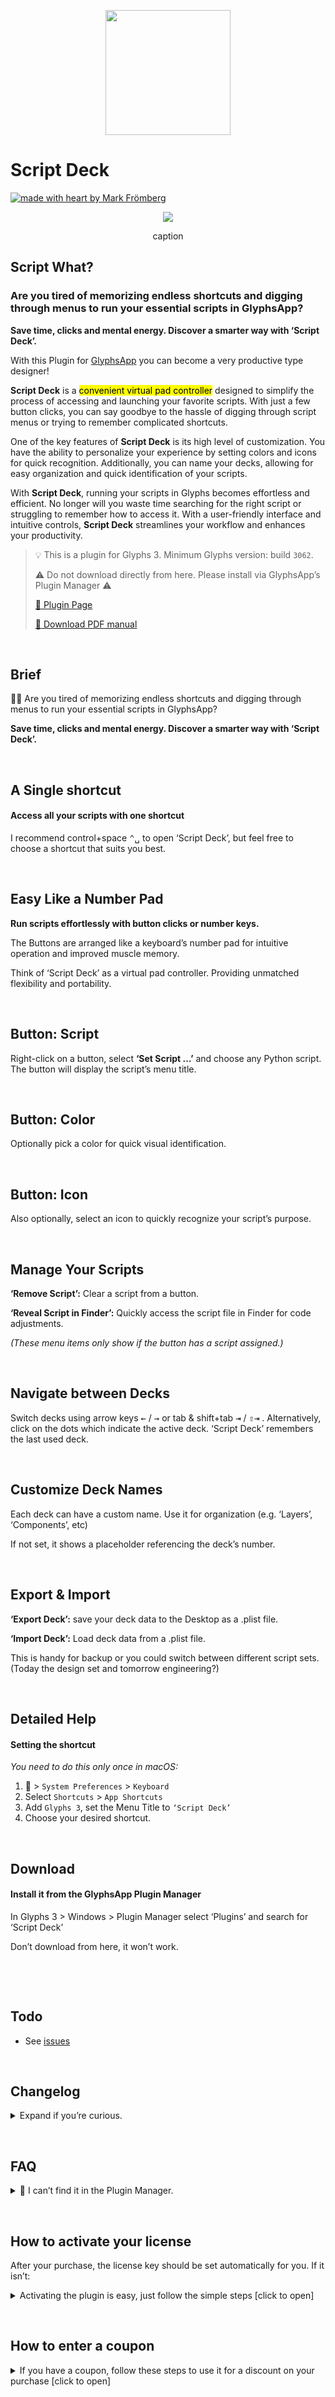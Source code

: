 <p align="center">
<img width="200" height="200" src="https://markfromberg.com/user/images/glyphs/plugins/Script-Deck-Icon@0.5x.png">
</p>

# Script Deck

[![made with heart by Mark Frömberg](https://img.shields.io/badge/made%20with%20%E2%99%A5%20by-mark%20frömberg-F9DE64.svg?style=flat)](https://github.com/Mark2Mark)

<p align="center">
<img src="https://markfromberg.com/user/images/glyphs/plugins/Script%20Deck%20PM%20Cover@1x.png">
<p align="center">caption</p>
</p>

## Script What?

### Are you tired of memorizing endless shortcuts and digging through menus to run your essential scripts in GlyphsApp?

**Save time, clicks and mental energy. Discover a smarter way with ‘Script Deck’.**

With this Plugin for [GlyphsApp](https://glyphsapp.com/extend?target=_blank) you can become a very productive type designer!

**Script Deck** is a <mark>convenient virtual pad controller</mark> designed to simplify the process of accessing and launching your favorite scripts. With just a few button clicks, you can say goodbye to the hassle of digging through script menus or trying to remember complicated shortcuts.  

One of the key features of **Script Deck** is its high level of customization. You have the ability to personalize your experience by setting colors and icons for quick recognition. Additionally, you can name your decks, allowing for easy organization and quick identification of your scripts.  

With **Script Deck**, running your scripts in Glyphs becomes effortless and efficient. No longer will you waste time searching for the right script or struggling to remember how to access it. With a user-friendly interface and intuitive controls, **Script Deck** streamlines your workflow and enhances your productivity.


> 💡 This is a plugin for Glyphs 3. Minimum Glyphs version: build <code>3062</code>.
> 
> ⚠️ Do not download directly from here. Please install via GlyphsApp’s Plugin Manager ⚠️
> 
> [🎁 Plugin Page](https://markfromberg.com/projects/script-deck-3)
> 
> [📖 Download PDF manual](https://markfromberg.com/user/images/glyphs/plugins/Script%20Deck%20Manual.pdf)
> 

&nbsp;

## Brief

🤹‍♂️ Are you tired of memorizing endless shortcuts and digging through menus to run your essential scripts in GlyphsApp?

**Save time, clicks and mental energy. Discover a smarter way with ‘Script Deck’.**  

&nbsp;
## A Single shortcut

#### Access all your scripts with one shortcut

I recommend control+space  <kbd>⌃␣</kbd>  to open ‘Script Deck’, but feel free to choose a shortcut that suits you best.

&nbsp;
## Easy Like a Number Pad

**Run scripts effortlessly with button clicks or number keys.**

The Buttons are arranged like a keyboard’s number pad for intuitive operation and improved muscle memory.

Think of ‘Script Deck’ as a virtual pad controller. Providing unmatched flexibility and portability.

&nbsp;
## Button: Script

Right-click on a button, select **‘Set Script …’** and choose any Python script. The button will display the script’s menu title.

&nbsp;
## Button: Color

Optionally pick a color for quick visual identification.

&nbsp;
## Button: Icon

Also optionally, select an icon to quickly recognize your script’s purpose.

&nbsp;
## Manage Your Scripts

**‘Remove Script’:** Clear a script from a button.

**‘Reveal Script in Finder’:** Quickly access the script file in Finder for code adjustments.

_(These menu items only show if the button has a script assigned.)_

&nbsp;
## Navigate between Decks

Switch decks using arrow keys <kbd>←</kbd> / <kbd>→</kbd> or tab & shift+tab <kbd>⇥</kbd> / <kbd>⇧⇥</kbd> .
Alternatively, click on the dots which indicate the active deck.
‘Script Deck’ remembers the last used deck.

&nbsp;
## Customize Deck Names

Each deck can have a custom name. Use it for organization (e.g. ‘Layers’, ‘Components’, etc)

If not set, it shows a placeholder referencing the deck’s number.

&nbsp;
## Export & Import
**‘Export Deck’:** save your deck data to the Desktop as a .plist file.

**‘Import Deck’:** Load deck data from a .plist file.

This is handy for backup or you could switch between different script sets. (Today the design set and tomorrow engineering?)

&nbsp;
## Detailed Help

#### Setting the shortcut


_You need to do this only once in macOS:_

1.  > `System Preferences` > `Keyboard`
1. Select `Shortcuts` > `App Shortcuts`
1. Add `Glyphs 3`, set the Menu Title to `‘Script Deck’`
1. Choose your desired shortcut.

&nbsp;
## Download

#### Install it from the GlyphsApp Plugin Manager

In Glyphs 3 > Windows > Plugin Manager select ‘Plugins’ and search for ‘Script Deck’

Don’t download from here, it won’t work.


&nbsp;

&nbsp;
## Todo

- See [issues](https://github.com/Mark2Mark/script-deck-plugin/issues)


&nbsp;
## Changelog

<details><summary>Expand if you’re curious.</summary>

### v1.0.0

- New in GlyphsApp's Plugin Manager

</details>

&nbsp;
## FAQ
<details><summary>🙋 I can’t find it in the Plugin Manager.</summary>
➡️ You need to check if your GlyphsApp build is higher than <code>3062</code>.  
If Glyphs doesn’t offer you a high enough version, enable activate GlyphsApp <code>Preferences</code> > <code>"Updates"</code> > <code>“Show cutting edge versions”</code>. Note: you can have several GlyphsApp versions
</details>

&nbsp;
## How to activate your license<a id="how-to-activate-your-license"></a>  
After your purchase, the license key should be set automatically for you. If it isn’t:  
<details><summary>Activating the plugin is easy, just follow the simple steps [click to open]</summary>
<ol>
<li>👉 Make sure you have GlyphsApp 3 build <code>3062</code> or higher.</li>
<li>👉 If you haven't already, download the plugin directly in the GlyphsApp Plugin Manager and restart GlyphsApp once.</li>
<li>👉 When you activate the plugin, you'll be prompted with a window*, click the <code>"Enter License"</code> button.</li>
<li>👉 On the screen that opens enter your Email address, and the license code from your Email.</li>
<li>👉 When you've completed the above, just click the <code>"Activate License"</code> button. Within a few seconds your product should be activated for full use!</li>
</ol>

*) If the window doesn’t show, you can right-click into the Edit Tab (that’s the window where you do your drawings) and in the context menu click <code>"Purchase Mark Zones"</code>. Alternatively you can right click into the plugin’s Preview box and click <code>"Open Registration Window"</code>.
</details>

&nbsp;
## How to enter a coupon
<details><summary>If you have a coupon, follow these steps to use it for a discount on your purchase [click to open]</summary>
https://markfromberg.com/faq#apply_coupon

⚠️ Note: The Coupon is **not** the License Code. Please don’t enter the Coupon Code into the field for your License Code!

*) If the window doesn’t show, you can right-click into the Edit Tab (that’s the window where you do your drawings) and in the context menu click <code>"Purchase Mark Zones"</code>. Alternatively you can right click into the plugin’s Preview box and click <code>"Open Registration Window"</code>.

</details>
